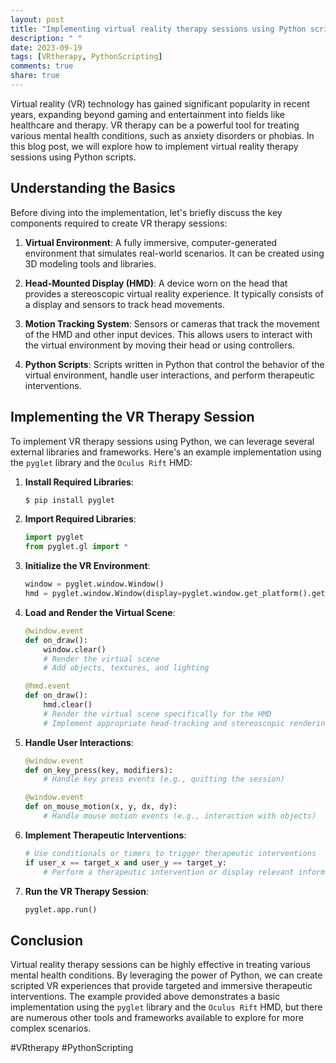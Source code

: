 ```yaml
---
layout: post
title: "Implementing virtual reality therapy sessions using Python scripts"
description: " "
date: 2023-09-19
tags: [VRtherapy, PythonScripting]
comments: true
share: true
---
```


Virtual reality (VR) technology has gained significant popularity in recent years, expanding beyond gaming and entertainment into fields like healthcare and therapy. VR therapy can be a powerful tool for treating various mental health conditions, such as anxiety disorders or phobias. In this blog post, we will explore how to implement virtual reality therapy sessions using Python scripts.

## Understanding the Basics

Before diving into the implementation, let's briefly discuss the key components required to create VR therapy sessions:

1. **Virtual Environment**: A fully immersive, computer-generated environment that simulates real-world scenarios. It can be created using 3D modeling tools and libraries.

2. **Head-Mounted Display (HMD)**: A device worn on the head that provides a stereoscopic virtual reality experience. It typically consists of a display and sensors to track head movements.

3. **Motion Tracking System**: Sensors or cameras that track the movement of the HMD and other input devices. This allows users to interact with the virtual environment by moving their head or using controllers.

4. **Python Scripts**: Scripts written in Python that control the behavior of the virtual environment, handle user interactions, and perform therapeutic interventions.

## Implementing the VR Therapy Session

To implement VR therapy sessions using Python, we can leverage several external libraries and frameworks. Here's an example implementation using the `pyglet` library and the `Oculus Rift` HMD:

1. **Install Required Libraries**:

   ```bash
   $ pip install pyglet
   ```

2. **Import Required Libraries**:

   ```python
   import pyglet
   from pyglet.gl import *
   ```

3. **Initialize the VR Environment**:

   ```python
   window = pyglet.window.Window()
   hmd = pyglet.window.Window(display=pyglet.window.get_platform().get_default_display(), config=Config(double_buffer=True))
   ```

4. **Load and Render the Virtual Scene**:

   ```python
   @window.event
   def on_draw():
       window.clear()
       # Render the virtual scene
       # Add objects, textures, and lighting
   
   @hmd.event
   def on_draw():
       hmd.clear()
       # Render the virtual scene specifically for the HMD
       # Implement appropriate head-tracking and stereoscopic rendering
   ```

5. **Handle User Interactions**:

   ```python
   @window.event
   def on_key_press(key, modifiers):
       # Handle key press events (e.g., quitting the session)
   
   @window.event
   def on_mouse_motion(x, y, dx, dy):
       # Handle mouse motion events (e.g., interaction with objects)
   ```

6. **Implement Therapeutic Interventions**:

   ```python
   # Use conditionals or timers to trigger therapeutic interventions
   if user_x == target_x and user_y == target_y:
       # Perform a therapeutic intervention or display relevant information
   ```

7. **Run the VR Therapy Session**:

   ```python
   pyglet.app.run()
   ```

## Conclusion

Virtual reality therapy sessions can be highly effective in treating various mental health conditions. By leveraging the power of Python, we can create scripted VR experiences that provide targeted and immersive therapeutic interventions. The example provided above demonstrates a basic implementation using the `pyglet` library and the `Oculus Rift` HMD, but there are numerous other tools and frameworks available to explore for more complex scenarios.

#VRtherapy #PythonScripting